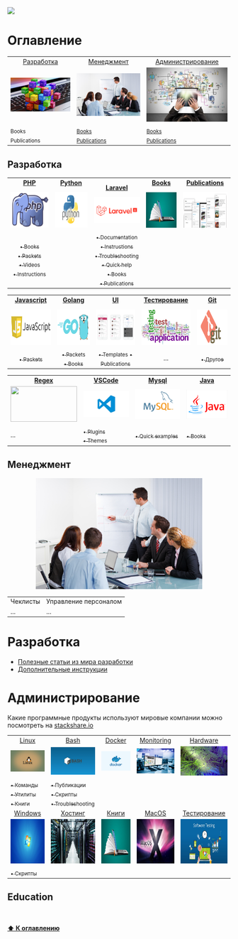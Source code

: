 ![](https://github.styleci.io/repos/7548986/shield?style=plastic)

# Оглавление
<table>
    <tr>
        <td align="center">
            <a href="#разработка">Разработка</a>
        </td>
        <td align="center">
            <a href="#менеджмент">Менеджмент</a>
        </td>
        <td align="center">
            <a href="#администрирование">Администрирование</a>
        </td>
    </tr>
    <tr>
        <td align="center">
            <a href="programming"><img src="Images/programming.jpg" width=300px;></a>
        </td>
        <td align="center">
            <a href="#management"><img src="Images/management.jpg" width=300px;></a>
        </td>
        <td align="center">
            <a href="#administration"><img src="Images/administration.jpg" width=300px;></a>
        </td> 
    </tr>
    <tr>
        <td>
            <sub>Books</sub><br/>
            <sub>Publications</sub>
        </td>
        <td>
            <sub><a href="/Management/Books/README.md">Books</a></sub><br/>
            <sub><a href="/Management/Publications/README.md">Publications</a></sub>
        </td>
        <td>
            <sub><a href="/Management/Books/README.md">Books</a></sub><br/>
            <sub><a href="/Management/Publications/README.md">Publications</a></sub>
        </td> 
    </tr>
</table>

## Разработка

<table>
    <tr>
        <td>
            <div align="center" style="height:30px">
                <a href="/Development/Laravel/README.md"><b>PHP</b></a>
            </div>
            <div align="center">
                <img src="Images/php.png" width="150" height="80">
            </div>
        </td>
        <td>
            <div align="center" style="height:30px">
                <a href="/Development/Python/.."><b>Python</b></a>
            </div>
            <div align="center">
                <img src="Images/python.jpg" width="150" height="80">
            </div>
        </td>
        <td>
            <div align="center" style="height:30px">
                <a href="/Development/Laravel/README.md"><b>Laravel</b></a>
            </div>
            <div align="center">
                <img src="Images/laravel.png" width="150">
            </div>
        </td>
        <td>
            <div align="center" style="height:30px">
                <a href="/Development/Books/README.md"><b>Books</b></a>
            </div>
            <div align="center">
                <img src="Images/books.jpg" width="150" height="80">
            </div>
        </td>
        <td>
            <div align="center" style="height:30px">
                <a href="/Development/Publications/README.md"><b>Publications</b></a>
            </div>
            <div align="center">
                <img src="Images/publications.png" width="150" height="80">
            </div>
        </td>
    </tr>
    <tr>
        <td align="center">
            <a href="/Development/PHP/Books/README.md"><sub>&bull; Books</sub></a><br/>
            <a href="/Development/PHP/Packets/README.md"><sub>&bull; Packets</sub></a><br/>
            <a href="/Development/PHP/Videos/README.md"><sub>&bull; Videos</sub></a></br>
            <a href="/Development/PHP/Instructions/README.md"><sub>&bull; Instructions</sub></a></br>
        </td>
        <td align="center">
        </td>
        <td align="center">
            <a href="/Development/Laravel/Documentation/README.md"><sub>&bull;  Documentation</sub></a><br/>
            <a href="/Development/Laravel/Instructions/"><sub>&bull;  Instructions</sub></a><br/>
            <a href="/Development/Laravel/Troubleshooting/README.md"><sub>&bull;  Troubleshooting</sub></a><br/>
            <a href="/Development/Laravel/QuickHelp/README.md"><sub>&bull;  Quick help</sub></a><br/>
            <a href="/Development/PHP/Books/README.md"><sub>&bull;  Books</sub></a><br/>
            <a href="/Development/Laravel/Publications/README.md"><sub>&bull;  Publications</sub></a>
        </td>
        <td align="center">
        </td>
    </tr>
    </table>
    <table>
    <tr>
        <td>
            <div align="center" style="height:30px">
                <a href="#"><b>Javascript</b></a>
            </div>
            <div align="center">
                <img src="Images/javascript.png" width="150" height="80">
            </div>
        </td>
        <td>
            <div align="center" style="height:30px">
                <a href="#"><b>Golang</b></a>
            </div>
            <div align="center">
                <img src="Images/golang.png" width="150" height="80">
            </div>
        </td>
        <td>
            <div align="center" style="height:30px">
                <a href="/Development/UI/README.md"><b>UI</b></a>
            </div>
            <div align="center">
                <img src="Images/ui.png" width="150" height="80">
            </div>
        </td>
        <td>
            <div align="center" style="height:30px">
                <a href="/Development/Testing/README.md"><b>Тестирование</b></a>
            </div>
            <div align="center">
                <img src="Images/testing.png" width="150" height="80">
            </div>
        </td>
        <td>
            <div align="center" style="height:30px">
                <a href="#"><b>Git</b></a>
            </div>
            <div align="center">
                <img src="Images/git.png" width="150" height="80">
            </div>
        </td>
    </tr>
    <tr>
    </tr>
    <tr>
        <td align="center">
            <a href="/Development/Javascript/Packets/README.md"><sub>&bull; Packets</sub></a>
        </td>
        <td align="center">
            <a href="/Development/Development/Golang/Packets/README.md"><sub>&bull; Packets</sub></a><br/>
            <a href="/Development/Development/Golang/Books/README.md"><sub>&bull; Books</sub></a>
        </td>
        <td align="center">
             <a href="/Development/UI/Publications/README.md"><sub>&bull; Templates</sub></a>
             <a href="/Development/UI/Publications/README.md"><sub>&bull; Publications</sub></a>
        </td>
        <td align="center">
            ...
        </td>
        <td align="center">
            <a href="/Development/Git/Others/README.md"><sub>&bull; Другое</sub></a>
        </td>
    </tr>
    </table>
    <table>
    <tr>
        <td align="center">
            <a href="/Development/Regex/README.md"><b>Regex</b></a>
        </td>
        <td align="center">
            <a href="/Development/Regex/README.md"><b>VSCode</b></a>
        </td>
        <td align="center">
            <a href="/Development/Regex/README.md"><b>Mysql</b></a>
        </td>
        <td align="center">
            <a href="/Development/Java/README.md"><b>Java</b></a>
        </td>
    </tr>
    <tr>
        <td>
            <img src="" width="150" height="80">
        </td>
        <td align="center">
            <img src="Images/vscode.jpg" width="150">
        </td>
        <td align="center">
            <img src="Images/mysql.jpg" width="150">
        </td>
        <td align="center">
            <img src="Images/java.jpg" width="150">
        </td>
    </tr>
    <tr>
        <td>
            ...
        </td>
        <td>
            <a href="/Development/VSCode/Addons.md"><sub>&bull; Plugins</sub></a><br/>
            <a href="/Development/VSCode/Themes.md"><sub>&bull; Themes</sub></a>
        </td>
        <td>
            <a href="/Development/Mysql/Examples.md"><sub>&bull; Quick examples</sub></a>
        </td>
        <td>
            <a href="/Development/Java/Books/README.md"><sub>&bull; Books</sub></a>
        </td>
    </tr>
</table>


## Менеджмент
<p align="center">
    <img src="Images/management.jpg" height=250px;>
</p>

<table>
    <tr>
        <td align="center">
            Чеклисты
        </td>
        <td align="center">
            Управление персоналом
        </td>
    </tr>
    <tr>
        <td>
            ...
        </td>
        <td>
            ...
        </td>
    </tr>
</table>


# Разработка

* [Полезные статьи из мира разработки](Development/Docs)
* [Дополнительные инструкции](/Development/PHP_Packets/Instructions)

# Администрирование

Какие программные продукты используют мировые компании можно посмотреть на [stackshare.io](https://stackshare.io/)

<table>
    <tr>
        <td align="center">
            <a href="/DevOps/Bash/">Linux</a><br/>
        </td>
        <td align="center">
            <a href="/DevOps/Bash/">Bash</a><br/>
        </td>
        <td align="center">
            <a href="/Management/Publications/README.md">Docker</a><br/>
        </td>
        <td align="center">
            <a href="/DevOps/Monitoring/README.md">Monitoring</a>
        </td>
        <td align="center">
            <a href="/Hardware">Hardware</a>
        </td>
    </tr>
    <tr>
        <td align="center">
            <img src="Images/linux.jpg" width="150">
        </td>
        <td align="center">
            <img src="Images/bash.jpg" width="150">
        </td>
        <td align="center">
            <img src="Images/docker.jpg" width="150">
        </td>
        <td align="center">
            <img src="Images/monitoring.jpg" width="150">
        </td>
        <td align="center">
            <img src="Images/hardware.jpg" width="150">
        </td>
    </tr>
    <tr>
        <td>
            <a href="/DevOps/Linux_Commands/README.md"><sub>&bull; Команды</sub></a><br/>
            <a href="/DevOps/Linux_Utils/README.md"><sub>&bull; Утилиты</sub></a><br/>
            <a href="/DevOps/Books/README.md"><sub>&bull; Книги</sub></a><br/>
        </td>
            <td>
                <a href="/DevOps/Bash/Publications/README.md"><sub>&bull; Публикации</sub></a><br/>
                <a href="/DevOps/Bash/Scripts/.."><sub>&bull; Скрипты</sub></a><br/>
                <a href="/DevOps/Bash/Torubleshooting/"><sub>&bull; Troubleshooting</sub></a>
        </td>
    </tr>
    <tr>
        <td align="center">
            <a href="#">Windows</a><br/>
        </td>
        <td align="center">
            <a href="/DevOps/Hosting/README.md">Хостинг</a><br/>
        </td>
        <td align="center">
            <a href="/DevOps/Books/README.md">Книги</a><br/>
        </td>
        <td align="center">
            <a href="/DevOps/MacOS/README.md">MacOS</a>
        </td>
        <td align="center">
            <a href="/DevOps/Testing/README.md">Тестирование</a>
        </td>
    </tr>
    <tr>
        <td align="center">
             <img src="Images/windows.jpg" width="150" height="100">
        </td>
        <td align="center">
            <img src="Images/hosting.jpg" width="150" height="100">
        </td>
        <td align="center">
            <img src="Images/books.jpg" width="150" height="100">
        </td>
        <td align="center">
            <img src="Images/macos.jpeg" width="150" height="100">
        </td>
        <td align="center">
            <img src="Images/testing.jpg" width="150" height="100">
        </td>
    </tr>
    <tr>
        <td>
            <a href="/DevOps/CMDScripts/"><sub>&bull; Скрипты</sub></a>
        </td>
    </tr>
</table>

## Education
<p align="center">
    <img src="" height=250px;>
</p>


**[⬆ К оглавлению](#Оглавление)**